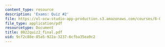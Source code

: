 ```yaml
---
content_type: resource
description: 'Exams: Quiz #2'
file: https://ol-ocw-studio-app-production.s3.amazonaws.com/courses/8-022-physics-ii-electricity-and-magnetism-fall-2002/9cf2c88e85a5922a32376cfba35ea9c2_8022quiz2_final.pdf
file_type: application/pdf
resourcetype: Document
title: 8022quiz2_final.pdf
uid: 9cf2c88e-85a5-922a-3237-6cfba35ea9c2
---
```

